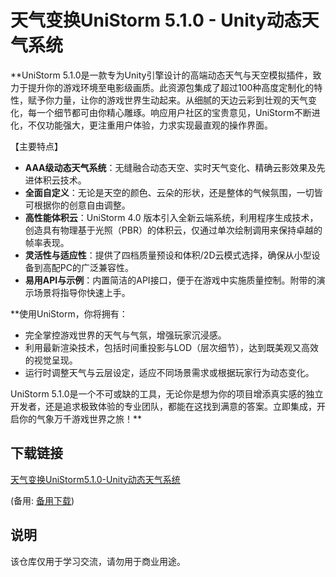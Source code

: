 # 天气变换UniStorm 5.1.0 - Unity动态天气系统

**UniStorm 5.1.0是一款专为Unity引擎设计的高端动态天气与天空模拟插件，致力于提升你的游戏环境至电影级画质。此资源包集成了超过100种高度定制化的特性，赋予你力量，让你的游戏世界生动起来。从细腻的天边云彩到壮观的天气变化，每一个细节都可由你精心雕琢。响应用户社区的宝贵意见，UniStorm不断进化，不仅功能强大，更注重用户体验，力求实现最直观的操作界面。

【主要特点】
- **AAA级动态天气系统**：无缝融合动态天空、实时天气变化、精确云影效果及先进体积云技术。
- **全面自定义**：无论是天空的颜色、云朵的形状，还是整体的气候氛围，一切皆可根据你的创意自由调整。
- **高性能体积云**：UniStorm 4.0 版本引入全新云端系统，利用程序生成技术，创造具有物理基于光照（PBR）的体积云，仅通过单次绘制调用来保持卓越的帧率表现。
- **灵活性与适应性**：提供了四档质量预设和体积/2D云模式选择，确保从小型设备到高配PC的广泛兼容性。
- **易用API与示例**：内置简洁的API接口，便于在游戏中实施质量控制。附带的演示场景将指导你快速上手。

**使用UniStorm，你将拥有：
- 完全掌控游戏世界的天气与气氛，增强玩家沉浸感。
- 利用最新渲染技术，包括时间重投影与LOD（层次细节），达到既美观又高效的视觉呈现。
- 运行时调整天气与云层设定，适应不同场景需求或根据玩家行为动态变化。

 UniStorm 5.1.0是一个不可或缺的工具，无论你是想为你的项目增添真实感的独立开发者，还是追求极致体验的专业团队，都能在这找到满意的答案。立即集成，开启你的气象万千游戏世界之旅！**

 ## 下载链接
 [天气变换UniStorm5.1.0-Unity动态天气系统](https://pan.quark.cn/s/fa6f68a62dd7) 

 (备用: [备用下载](https://pan.baidu.com/s/1S2fh2F7k7vym2uyLgUgeJw?pwd=1234))

 ## 说明

 该仓库仅用于学习交流，请勿用于商业用途。
